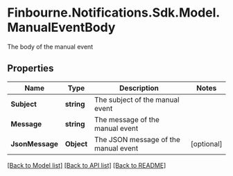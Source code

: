# Finbourne.Notifications.Sdk.Model.ManualEventBody
The body of the manual event

## Properties

Name | Type | Description | Notes
------------ | ------------- | ------------- | -------------
**Subject** | **string** | The subject of the manual event | 
**Message** | **string** | The message of the manual event | 
**JsonMessage** | **Object** | The JSON message of the manual event | [optional] 

[[Back to Model list]](../README.md#documentation-for-models) [[Back to API list]](../README.md#documentation-for-api-endpoints) [[Back to README]](../README.md)

